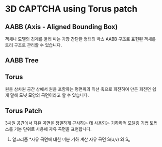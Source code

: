 # 3D CAPTCHA using Torus patch

## AABB (Axis - Aligned Bounding Box)
객체나 모델의 경계를 둘러 싸는 가장 간단한 형태의 박스
AABB 구조로 표현된 객체를 트리 구조로 관리할 수 있습니다.

## AABB Tree

## Torus
원을 삼차원 공간 상에서 원을 포함하는 평면위의 직선 축으로 회전하여 만든 회전면
쉽게 말해 도넛 모양의 곡면이라고 할 수 있습니다.

## Torus Patch
3차원 공간에서 자유 곡면을 정밀하게 근사하는 데 사용되는 기하하적 모델링 기법
토러스를 기본 단위로 사용해 자유 곡면을 표현합니다.

1. 알고리즘
   *자유 곡면에 대한 미분 기하 계산
   자유 곡면 S(u,v) 와 S<sub>u<sub>

